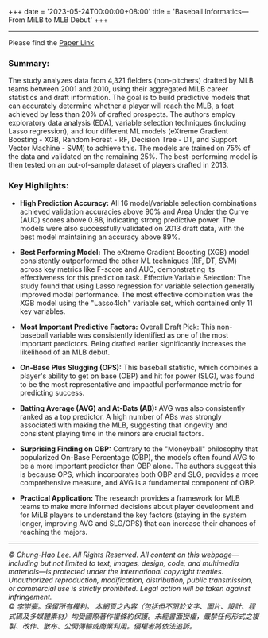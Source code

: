 +++
date = '2023-05-24T00:00:00+08:00'
title = 'Baseball Informatics—From MiLB to MLB Debut'
+++

---

Please find the [Paper Link](https://link.springer.com/chapter/10.1007/978-981-19-9658-0_5)

### Summary:

The study analyzes data from 4,321 fielders (non-pitchers) drafted by MLB teams between 2001 and 2010, using their aggregated MiLB career statistics and draft information. The goal is to build predictive models that can accurately determine whether a player will reach the MLB, a feat achieved by less than 20% of drafted prospects. The authors employ exploratory data analysis (EDA), variable selection techniques (including Lasso regression), and four different ML models (eXtreme Gradient Boosting - XGB, Random Forest - RF, Decision Tree - DT, and Support Vector Machine - SVM) to achieve this. The models are trained on 75% of the data and validated on the remaining 25%. The best-performing model is then tested on an out-of-sample dataset of players drafted in 2013.

### Key Highlights:

* **High Prediction Accuracy:**
All 16 model/variable selection combinations achieved validation accuracies above 90% and Area Under the Curve (AUC) scores above 0.88, indicating strong predictive power. The models were also successfully validated on 2013 draft data, with the best model maintaining an accuracy above 89%.

* **Best Performing Model:**
The eXtreme Gradient Boosting (XGB) model consistently outperformed the other ML techniques (RF, DT, SVM) across key metrics like F-score and AUC, demonstrating its effectiveness for this prediction task.
Effective Variable Selection: The study found that using Lasso regression for variable selection generally improved model performance. The most effective combination was the XGB model using the "Lasso4lch" variable set, which contained only 11 key variables.

* **Most Important Predictive Factors:**
Overall Draft Pick: This non-baseball variable was consistently identified as one of the most important predictors. Being drafted earlier significantly increases the likelihood of an MLB debut.

* **On-Base Plus Slugging (OPS):**
This baseball statistic, which combines a player's ability to get on base (OBP) and hit for power (SLG), was found to be the most representative and impactful performance metric for predicting success.

* **Batting Average (AVG) and At-Bats (AB):**
AVG was also consistently ranked as a top predictor. A high number of ABs was strongly associated with making the MLB, suggesting that longevity and consistent playing time in the minors are crucial factors.

* **Surprising Finding on OBP:**
Contrary to the "Moneyball" philosophy that popularized On-Base Percentage (OBP), the models often found AVG to be a more important predictor than OBP alone. The authors suggest this is because OPS, which incorporates both OBP and SLG, provides a more comprehensive measure, and AVG is a fundamental component of OBP.

* **Practical Application:**
The research provides a framework for MLB teams to make more informed decisions about player development and for MiLB players to understand the key factors (staying in the system longer, improving AVG and SLG/OPS) that can increase their chances of reaching the majors.


---
*© Chung-Hao Lee. All Rights Reserved.
All content on this webpage—including but not limited to text, images, design, code, and multimedia materials—is protected under the international copyright treaties. Unauthorized reproduction, modification, distribution, public transmission, or commercial use is strictly prohibited. Legal action will be taken against infringement.* <br>
*© 李崇豪。保留所有權利。
本網頁之內容（包括但不限於文字、圖片、設計、程式碼及多媒體素材）均受國際著作權條約保護。未經書面授權，嚴禁任何形式之複製、改作、散布、公開傳輸或商業利用。侵權者將依法追訴。*
